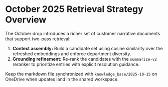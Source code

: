 # October 2025 Retrieval Strategy Overview

The October drop introduces a richer set of customer narrative documents that
support two-pass retrieval:

1. **Context assembly:** Build a candidate set using cosine similarity over the
   refreshed embeddings and enforce department diversity.
2. **Grounding refinement:** Re-rank the candidates with the `summarize-v2`
   reranker to prioritize entries with explicit resolution guidance.

Keep the markdown file synchronized with `knowledge_base/2025-10-15` on OneDrive
when updates land in the shared workspace.
